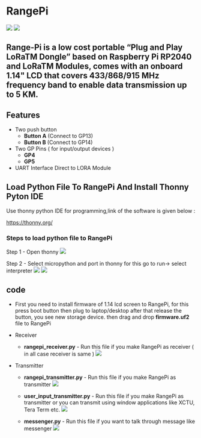 # RangePi
<img src= "https://github.com/sbcshop/RangePi/blob/main/images/img1.jpg" />
<img src= "https://github.com/sbcshop/RangePi/blob/main/images/img2.jpg" />

## Range-Pi is a low cost portable “Plug and Play LoRaTM Dongle” based on Raspberry Pi RP2040 and  LoRaTM Modules, comes with an onboard 1.14" LCD that covers 433/868/915 MHz frequency band to enable data transmission up to 5 KM.

## Features
  * Two push button
    * **Button A** (Connect to GP13)
    * **Button B** (Connect to GP14)  
  * Two GP Pins ( for input/output devices )
    * **GP4**
    * **GP5**
  * UART Interface Direct to LORA Module

## Load Python File To RangePi And Install Thonny Pyton IDE
Use thonny python IDE for programming,link of the software is given below :

https://thonny.org/

### Steps to load python file to RangePi

Step 1 - Open thonny 
<img src= "https://github.com/sbcshop/RangePi/blob/main/images/img12.JPG" />

Step 2 - Select micropython and port in thonny for this go to run-> select interpreter
<img src= "https://github.com/sbcshop/RangePi/blob/main/images/img9.jpg" />
<img src= "https://github.com/sbcshop/RangePi/blob/main/images/img10.jpg" />



## code
* First you need to install firmware of 1.14 lcd screen to RangePi, for this press boot button then plug to laptop/desktop after that release the button, you see new        storage device. then drag and drop **firmware.uf2** file to RangePi

* Receiver
  * **rangepi_receiver.py** - Run this file if you make RangePi as receiver ( in all case receiver is same ) 
    <img src = "https://github.com/sbcshop/RangePi/blob/main/images/img6.JPG" />
 
* Transmitter  
  * **rangepi_transmitter.py** - Run this file if you make RangePi as transmitter 
    <img src = "https://github.com/sbcshop/RangePi/blob/main/images/img5.JPG" />
  
  * **user_input_transmitter.py** - Run this file if you make RangePi as transmitter or you can transmit using window applications like XCTU, Tera Term etc.
    <img src = "https://github.com/sbcshop/RangePi/blob/main/images/img3.JPG" />
    
  * **messenger.py** - Run this file if you want to talk through message like messenger
    <img src = "https://github.com/sbcshop/RangePi/blob/main/images/img7.JPG" />
    
  



  


